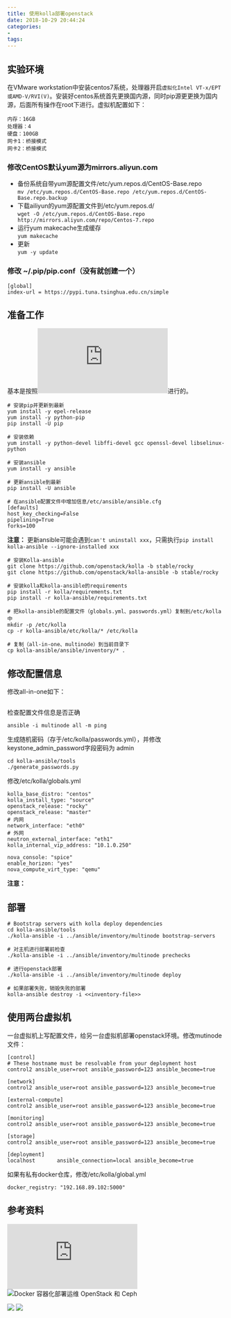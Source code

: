 ```yaml
---
title: 使用kolla部署openstack
date: 2018-10-29 20:44:24
categories:
- 
tags:
---
```

## 实验环境
在VMware workstation中安装centos7系统，处理器开启`虚拟化Intel VT-x/EPT或AMD-V/RVI(V)`。安装好centos系统首先更换国内源，同时pip源更更换为国内源，后面所有操作在root下进行。虚拟机配置如下：
```
内存：16GB
处理器：4
硬盘：100GB
网卡1：桥接模式
网卡2：桥接模式
```
<!-- more -->

### 修改CentOS默认yum源为mirrors.aliyun.com
- 备份系统自带yum源配置文件/etc/yum.repos.d/CentOS-Base.repo<br>
`mv /etc/yum.repos.d/CentOS-Base.repo /etc/yum.repos.d/CentOS-Base.repo.backup`
- 下载ailiyun的yum源配置文件到/etc/yum.repos.d/<br>
`wget -O /etc/yum.repos.d/CentOS-Base.repo http://mirrors.aliyun.com/repo/Centos-7.repo`
- 运行yum makecache生成缓存<br>
`yum makecache`
- 更新<br>
`yum -y update`

### 修改 ~/.pip/pip.conf（没有就创建一个）
```
[global]
index-url = https://pypi.tuna.tsinghua.edu.cn/simple
```

## 准备工作
基本是按照![OpenStack Docs的Quick Start](https://docs.openstack.org/kolla-ansible/latest/user/quickstart.html)进行的。
```
# 安装pip并更新到最新
yum install -y epel-release
yum install -y python-pip
pip install -U pip

# 安装依赖
yum install -y python-devel libffi-devel gcc openssl-devel libselinux-python

# 安装ansible
yum install -y ansible

# 更新ansible到最新
pip install -U ansible

# 在ansible配置文件中增加信息/etc/ansible/ansible.cfg
[defaults]
host_key_checking=False
pipelining=True
forks=100
```
**注意：**
更新ansible可能会遇到`can't uninstall xxx`，只需执行`pip install kolla-ansible --ignore-installed xxx`

```
# 安装Kolla-ansible
git clone https://github.com/openstack/kolla -b stable/rocky
git clone https://github.com/openstack/kolla-ansible -b stable/rocky

# 安装kolla和kolla-ansible的requirements
pip install -r kolla/requirements.txt
pip install -r kolla-ansible/requirements.txt

# 把kolla-ansible的配置文件（globals.yml、passwords.yml）复制到/etc/kolla中
mkdir -p /etc/kolla
cp -r kolla-ansible/etc/kolla/* /etc/kolla

# 复制（all-in-one、multinode）到当前目录下
cp kolla-ansible/ansible/inventory/* .
```

## 修改配置信息
修改all-in-one如下：
```

```
检查配置文件信息是否正确
```
ansible -i multinode all -m ping
```
生成随机密码（存于/etc/kolla/passwords.yml），并修改keystone_admin_password字段密码为 admin
```
cd kolla-ansible/tools
./generate_passwords.py
```
修改/etc/kolla/globals.yml
```
kolla_base_distro: "centos"
kolla_install_type: "source"
openstack_release: "rocky"
openstack_release: "master"
# 内网
network_interface: "eth0"
# 外网
neutron_external_interface: "eth1"
kolla_internal_vip_address: "10.1.0.250"

nova_console: "spice"
enable_horizon: "yes"
nova_compute_virt_type: "qemu"
```
**注意：**

## 部署
```
# Bootstrap servers with kolla deploy dependencies
cd kolla-ansible/tools
./kolla-ansible -i ../ansible/inventory/multinode bootstrap-servers

# 对主机进行部署前检查
./kolla-ansible -i ../ansible/inventory/multinode prechecks

# 进行openstack部署
./kolla-ansible -i ../ansible/inventory/multinode deploy

# 如果部署失败，销毁失败的部署
kolla-ansible destroy -i <<inventory-file>>
```

## 使用两台虚拟机
一台虚拟机上写配置文件，给另一台虚拟机部署openstack环境。修改mutinode文件：
```
[control]
# These hostname must be resolvable from your deployment host
control2 ansible_user=root ansible_password=123 ansible_become=true

[network]
control2 ansible_user=root ansible_password=123 ansible_become=true

[external-compute]
control2 ansible_user=root ansible_password=123 ansible_become=true

[monitoring]
control2 ansible_user=root ansible_password=123 ansible_become=true

[storage]
control2 ansible_user=root ansible_password=123 ansible_become=true

[deployment]
localhost       ansible_connection=local ansible_become=true
```

如果有私有docker仓库，修改/etc/kolla/global.yml
```
docker_registry: "192.168.89.102:5000"
```

## 参考资料
![OpenStack Docs: Quick Start](https://docs.openstack.org/kolla-ansible/latest/user/quickstart.html#kolla-globals-yml)
![Docker 容器化部署运维 OpenStack 和 Ceph](https://cloud.tencent.com/developer/article/1073885)


![](https://blog.csdn.net/persistvonyao/article/details/80229602)
![](http://blog.51cto.com/yuweibing/1976882)